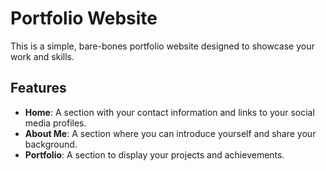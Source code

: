 # Portfolio Website

This is a simple, bare-bones portfolio website designed to showcase your work and skills.

## Features

- **Home**: A section with your contact information and links to your social media profiles.
- **About Me**: A section where you can introduce yourself and share your background.
- **Portfolio**: A section to display your projects and achievements.

